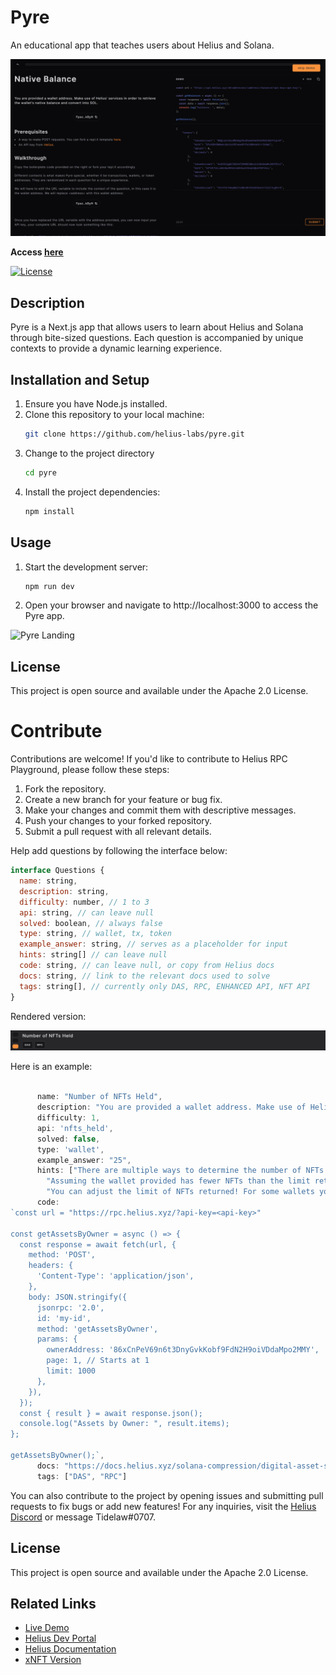 # Pyre

An educational app that teaches users about Helius and Solana.

![Pyre Demo](/public/pyre-demo.png)

**Access [here](https://pyre.helius.xyz/)**

[![License](https://img.shields.io/github/license/saltstack/salt)](https://opensource.org/license/apache-2-0/T)

## Description
Pyre is a Next.js app that allows users to learn about Helius and Solana through bite-sized questions. Each question is accompanied by unique contexts to provide a dynamic learning experience.

## Installation and Setup
1. Ensure you have Node.js installed.
2. Clone this repository to your local machine:
   ```bash
   git clone https://github.com/helius-labs/pyre.git
3. Change to the project directory
    ```bash 
    cd pyre
4. Install the project dependencies:
    ```bash
    npm install
## Usage
1. Start the development server: 
    ```bash
    npm run dev
2. Open your browser and navigate to http://localhost:3000 to access the Pyre app.

![Pyre Landing](/public/pyre-landing.png)

## License
This project is open source and available under the Apache 2.0 License.

# **Contribute**

Contributions are welcome! If you'd like to contribute to Helius RPC Playground, please follow these steps:

1. Fork the repository.
2. Create a new branch for your feature or bug fix.
3. Make your changes and commit them with descriptive messages.
4. Push your changes to your forked repository.
5. Submit a pull request with all relevant details.

Help add questions by following the interface below:

``` js
interface Questions {
  name: string,
  description: string,
  difficulty: number, // 1 to 3
  api: string, // can leave null
  solved: boolean, // always false
  type: string, // wallet, tx, token
  example_answer: string, // serves as a placeholder for input
  hints: string[] // can leave null
  code: string, // can leave null, or copy from Helius docs
  docs: string, // link to the relevant docs used to solve
  tags: string[], // currently only DAS, RPC, ENHANCED API, NFT API
}
```

Rendered version:

![Pyre Question](/public/pyre-question.png)


Here is an example:
```js
    
      name: "Number of NFTs Held",
      description: "You are provided a wallet address. Make use of Helius' service to determine the number of NFTs held by the provided wallet.",
      difficulty: 1,
      api: 'nfts_held',
      solved: false,
      type: 'wallet',
      example_answer: "25",
      hints: ["There are multiple ways to determine the number of NFTs held, some options include: using the Balances API, using the more efficient DAS protocol.",
        "Assuming the wallet provided has fewer NFTs than the limit returned in one query, the answer would simply be the length of the returned NFT array.",
        "You can adjust the limit of NFTs returned! For some wallets you may still need to paginate."],
      code:
`const url = "https://rpc.helius.xyz/?api-key=<api-key>"

const getAssetsByOwner = async () => {
  const response = await fetch(url, {
    method: 'POST',
    headers: {
      'Content-Type': 'application/json',
    },
    body: JSON.stringify({
      jsonrpc: '2.0',
      id: 'my-id',
      method: 'getAssetsByOwner',
      params: {
        ownerAddress: '86xCnPeV69n6t3DnyGvkKobf9FdN2H9oiVDdaMpo2MMY',
        page: 1, // Starts at 1
        limit: 1000
      },
    }),
  });
  const { result } = await response.json();
  console.log("Assets by Owner: ", result.items);
};

getAssetsByOwner();`,
      docs: "https://docs.helius.xyz/solana-compression/digital-asset-standard-das-api/get-assets-by-owner",
      tags: ["DAS", "RPC"]

```

You can also contribute to the project by opening issues and submitting pull requests to fix bugs or add new features! For any inquiries, visit the [Helius Discord](https://discord.gg/helius) or message Tidelaw#0707.

## License
This project is open source and available under the Apache 2.0 License.

## Related Links
* [Live Demo](https://www.https://pyre.helius.xyz/)
* [Helius Dev Portal](https://dev.helius.xyz/dashboard/app)
* [Helius Documentation](https://docs.helius.xyz/)
* [xNFT Version](https://www.xnft.gg/app/7BvNHEnUZ9oVhpAVFaKSxgYUuHnJqb1sz51fVejFokpb)
